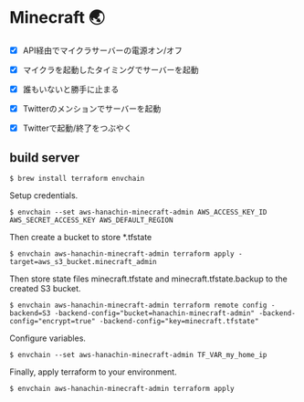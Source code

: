 Minecraft 🌏
============

- [x] API経由でマイクラサーバーの電源オン/オフ
- [x] マイクラを起動したタイミングでサーバーを起動
- [x] 誰もいないと勝手に止まる
- [x] Twitterのメンションでサーバーを起動
- [x] Twitterで起動/終了をつぶやく


build server
------------

```
$ brew install terraform envchain
````

Setup credentials.

```
$ envchain --set aws-hanachin-minecraft-admin AWS_ACCESS_KEY_ID AWS_SECRET_ACCESS_KEY AWS_DEFAULT_REGION
```

Then create a bucket to store *.tfstate

```
$ envchain aws-hanachin-minecraft-admin terraform apply -target=aws_s3_bucket.minecraft_admin
```

Then store state files minecraft.tfstate and minecraft.tfstate.backup to the created S3 bucket.

```
$ envchain aws-hanachin-minecraft-admin terraform remote config -backend=S3 -backend-config="bucket=hanachin-minecraft-admin" -backend-config="encrypt=true" -backend-config="key=minecraft.tfstate"
```

Configure variables.

```
$ envchain --set aws-hanachin-minecraft-admin TF_VAR_my_home_ip
```

Finally, apply terraform to your environment.

```
$ envchain aws-hanachin-minecraft-admin terraform apply
```
